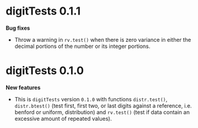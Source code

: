 # digitTests 0.1.1

**Bug fixes**

- Throw a warning in `rv.test()` when there is zero variance in either the decimal portions of the number or its integer portions.

# digitTests 0.1.0

**New features**

- This is `digitTests` version `0.1.0` with functions `distr.test()`, `distr.btest()` (test first, first two, or last digits against a reference, i.e. benford or uniform, distribution) and `rv.test()` (test if data contain an excessive amount of repeated values).